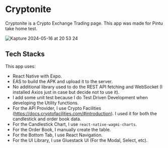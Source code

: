 
# Cryptonite

Cryptonite is a Crypto Exchange Trading page.
This app was made for Pintu take home test.

![Kapture 2024-05-16 at 20 53 24](https://github.com/andreirawan97/cryptonite/assets/25521515/16ac2ebf-aca6-45bb-ad4d-b6f823059511)


## Tech Stacks
This app uses:

- React Native with Expo.
- EAS to build the APK and upload it to the server.
- No additional library used to do the REST API fetching and WebSocket (I installed Axios just in case but decide not to use it).
- I add some unit test because I do Test Driven Development when developing the Utility functions.
- For the API Provider, I use Crypto Facilities (https://docs.cryptofacilities.com/#introduction). I used it for both the candlestick and order book data.
- For the Candlestick Chart, I use `react-native-wagmi-charts`.
- For the Order Book, I manually create the table.
- For the Bottom Tab, I use React Navigation.
- For the UI Library, I use Gluestack UI (For the Modal, Select, etc).



